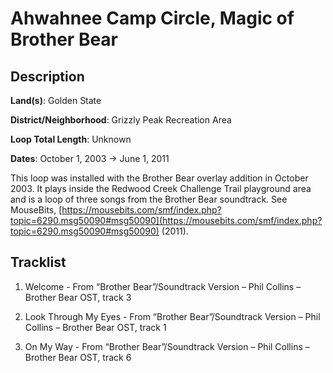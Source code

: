 # Ahwahnee Camp Circle, Magic of Brother Bear

## Description

**Land(s)**: Golden State

**District/Neighborhood**: Grizzly Peak Recreation Area

**Loop Total Length**: Unknown

**Dates**: October 1, 2003 → June 1, 2011

This loop was installed with the Brother Bear overlay addition in October 2003. It plays inside the Redwood Creek Challenge Trail playground area and is a loop of three songs from the Brother Bear soundtrack. See MouseBits, [https://mousebits.com/smf/index.php?topic=6290.msg50090#msg50090](https://mousebits.com/smf/index.php?topic=6290.msg50090#msg50090) (2011).

## Tracklist

1. Welcome - From “Brother Bear”/Soundtrack Version – Phil Collins – Brother Bear OST, track 3


2. Look Through My Eyes - From “Brother Bear”/Soundtrack Version – Phil Collins – Brother Bear OST, track 1


3. On My Way - From “Brother Bear”/Soundtrack Version – Phil Collins – Brother Bear OST, track 6


